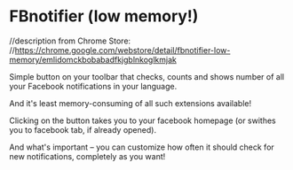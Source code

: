 # FBnotifier (low memory!)

//description from Chrome Store:
//https://chrome.google.com/webstore/detail/fbnotifier-low-memory/emlidomckbobabadfkjgblnkoglkmjak

Simple button on your toolbar that checks, counts and shows number of all your Facebook notifications in your language.

And it's least memory-consuming of all such extensions available!

Clicking on the button takes you to your facebook homepage (or swithes you to facebook tab, if already opened).

And what's important – you can customize how often it should check for new notifications, completely as you want!
